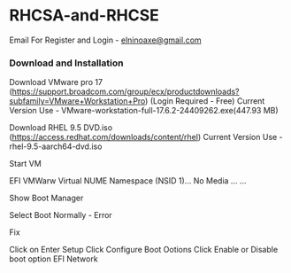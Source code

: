 # RHCSA-and-RHCSE

Email For Register and Login - elninoaxe@gmail.com

### Download and Installation

Download VMware pro 17 (https://support.broadcom.com/group/ecx/productdownloads?subfamily=VMware+Workstation+Pro) (Login Required - Free) 
Current Version Use - VMware-workstation-full-17.6.2-24409262.exe(447.93 MB)

Download RHEL 9.5 DVD.iso (https://access.redhat.com/downloads/content/rhel)
Current Version Use - rhel-9.5-aarch64-dvd.iso

Start VM

EFI VMWarw Virtual NUME Namespace (NSID 1)... No Media
...
...

Show Boot Manager

Select Boot Normally - Error 

Fix

Click on Enter Setup
Click Configure Boot Ootions
Click Enable or Disable boot option
EFI Network <DISABLE>

